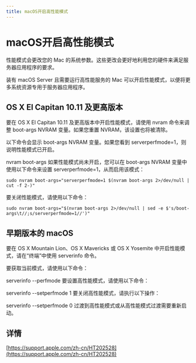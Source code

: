 ```yaml
---
title: macOS开启高性能模式
---
```


# macOS开启高性能模式

性能模式会更改您的 Mac 的系统参数。这些更改会更好地利用您的硬件来满足服务器应用程序的要求。

装有 macOS Server 且需要运行高性能服务的 Mac 可以开启性能模式，以便将更多系统资源专用于服务器应用程序。

## OS X El Capitan 10.11 及更高版本
要在 OS X El Capitan 10.11 及更高版本中开启性能模式，请使用 nvram 命令来调整 boot-args NVRAM 变量。如果您重置 NVRAM，该设置也将被清除。

以下命令会显示 boot-args NVRAM 变量。如果您看到 serverperfmode=1，则说明性能模式已开启。

nvram boot-args
如果性能模式尚未开启，您可以在 boot-args NVRAM 变量中使用以下命令来设置 serverperfmode=1，从而启用该模式：
```
sudo nvram boot-args="serverperfmode=1 $(nvram boot-args 2>/dev/null | cut -f 2-)"
```

要关闭性能模式，请使用以下命令：
```
sudo nvram boot-args="$(nvram boot-args 2>/dev/null | sed -e $'s/boot-args\t//;s/serverperfmode=1//')"
```

## 早期版本的 macOS
要在 OS X Mountain Lion、OS X Mavericks 或 OS X Yosemite 中开启性能模式，请在“终端”中使用 serverinfo 命令。

要获取当前模式，请使用以下命令：

serverinfo --perfmode
要设置高性能模式，请使用以下命令：

serverinfo --setperfmode 1
要关闭高性能模式，请执行以下操作：

serverinfo --setperfmode 0
过渡到高性能模式或从高性能模式过渡需要重新启动。

## 详情
[https://support.apple.com/zh-cn/HT202528](https://support.apple.com/zh-cn/HT202528)


